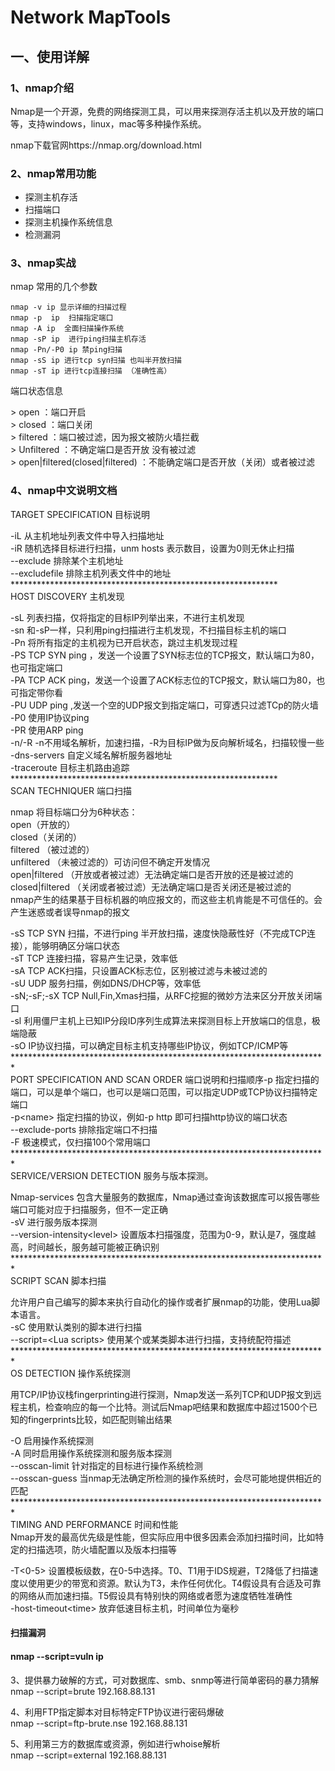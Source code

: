 # Network MapTools

##  一、使用详解

### 1、nmap介绍 <a id="h2-1"></a>

Nmap是一个开源，免费的网络探测工具，可以用来探测存活主机以及开放的端口等，支持windows，linux，mac等多种操作系统。

nmap下载官网https://nmap.org/download.html

### 2、nmap常用功能 <a id="h2-2"></a>

- 探测主机存活  
- 扫描端口  
- 探测主机操作系统信息  
- 检测漏洞

### 3、nmap实战 <a id="h2-3"></a>

nmap 常用的几个参数

```text
nmap -v ip 显示详细的扫描过程
nmap -p  ip  扫描指定端口
nmap -A ip  全面扫描操作系统
nmap -sP ip  进行ping扫描主机存活
nmap -Pn/-P0 ip 禁ping扫描
nmap -sS ip 进行tcp syn扫描 也叫半开放扫描
nmap -sT ip 进行tcp连接扫描 （准确性高）
```

端口状态信息

&gt; open ：端口开启  
&gt; closed ：端口关闭  
&gt; filtered ：端口被过滤，因为报文被防火墙拦截  
&gt; Unfiltered ：不确定端口是否开放 没有被过滤  
&gt; open\|filtered\(closed\|filtered\) ：不能确定端口是否开放（关闭）或者被过滤

### 4、nmap中文说明文档 <a id="h2-4"></a>

TARGET SPECIFICATION  目标说明

-iL 从主机地址列表文件中导入扫描地址  
-iR 随机选择目标进行扫描，unm hosts 表示数目，设置为0则无休止扫描  
--exclude 排除某个主机地址  
--excludefile 排除主机列表文件中的地址  
\*\*\*\*\*\*\*\*\*\*\*\*\*\*\*\*\*\*\*\*\*\*\*\*\*\*\*\*\*\*\*\*\*\*\*\*\*\*\*\*\*\*\*\*\*\*\*\*\*\*\*\*\*\*\*\*\*\*\*\*\*  
HOST DISCOVERY 主机发现

-sL 列表扫描，仅将指定的目标IP列举出来，不进行主机发现  
-sn 和-sP一样，只利用ping扫描进行主机发现，不扫描目标主机的端口  
-Pn 将所有指定的主机视为已开启状态，跳过主机发现过程  
-PS  TCP SYN ping ，发送一个设置了SYN标志位的TCP报文，默认端口为80，也可指定端口  
-PA  TCP ACK ping，发送一个设置了ACK标志位的TCP报文，默认端口为80，也可指定带你看  
-PU  UDP ping ,发送一个空的UDP报文到指定端口，可穿透只过滤TCp的防火墙  
-P0 使用IP协议ping  
-PR 使用ARP ping  
-n/-R    -n不用域名解析，加速扫描，-R为目标IP做为反向解析域名，扫描较慢一些  
-dns-servers 自定义域名解析服务器地址  
-traceroute  目标主机路由追踪  
\*\*\*\*\*\*\*\*\*\*\*\*\*\*\*\*\*\*\*\*\*\*\*\*\*\*\*\*\*\*\*\*\*\*\*\*\*\*\*\*\*\*\*\*\*\*\*\*\*\*\*\*\*\*\*\*\*\*\*\*\*  
SCAN TECHNIQUER  端口扫描

nmap 将目标端口分为6种状态：  
open（开放的）  
closed（关闭的）  
filtered （被过滤的）  
unfiltered （未被过滤的）可访问但不确定开发情况  
open\|filtered （开放或者被过滤）无法确定端口是否开放的还是被过滤的  
closed\|filtered （关闭或者被过滤）无法确定端口是否关闭还是被过滤的  
nmap产生的结果基于目标机器的响应报文的，而这些主机肯能是不可信任的。会产生迷惑或者误导nmap的报文

-sS   TCP SYN 扫描，不进行ping 半开放扫描，速度快隐蔽性好（不完成TCP连接），能够明确区分端口状态  
-sT   TCP 连接扫描，容易产生记录，效率低  
-sA   TCP ACK扫描，只设置ACK标志位，区别被过滤与未被过滤的  
-sU   UDP 服务扫描，例如DNS/DHCP等，效率低  
-sN;-sF;-sX    TCP Null,Fin,Xmas扫描，从RFC挖掘的微妙方法来区分开放关闭端口  
-sl    利用僵尸主机上已知IP分段ID序列生成算法来探测目标上开放端口的信息，极端隐蔽  
-sO  IP协议扫描，可以确定目标主机支持哪些IP协议，例如TCP/ICMP等  
\*\*\*\*\*\*\*\*\*\*\*\*\*\*\*\*\*\*\*\*\*\*\*\*\*\*\*\*\*\*\*\*\*\*\*\*\*\*\*\*\*\*\*\*\*\*\*\*\*\*\*\*\*\*\*\*\*\*\*\*\*\*\*\*\*\*\*\*\*\*\*\*  
PORT SPECIFICATION AND SCAN ORDER 端口说明和扫描顺序-p  指定扫描的端口，可以是单个端口，也可以是端口范围，可以指定UDP或TCP协议扫描特定端口  
-p&lt;name&gt; 指定扫描的协议，例如-p http 即可扫描http协议的端口状态  
--exclude-ports  排除指定端口不扫描  
-F 极速模式，仅扫描100个常用端口  
\*\*\*\*\*\*\*\*\*\*\*\*\*\*\*\*\*\*\*\*\*\*\*\*\*\*\*\*\*\*\*\*\*\*\*\*\*\*\*\*\*\*\*\*\*\*\*\*\*\*\*\*\*\*\*\*\*\*\*\*\*\*\*\*\*\*\*\*\*\*\*\*  
SERVICE/VERSION DETECTION  服务与版本探测。

Nmap-services  包含大量服务的数据库，Nmap通过查询该数据库可以报告哪些端口可能对应于扫描服务，但不一定正确  
-sV 进行服务版本探测  
--version-intensity&lt;level&gt; 设置版本扫描强度，范围为0-9，默认是7，强度越高，时间越长，服务越可能被正确识别  
\*\*\*\*\*\*\*\*\*\*\*\*\*\*\*\*\*\*\*\*\*\*\*\*\*\*\*\*\*\*\*\*\*\*\*\*\*\*\*\*\*\*\*\*\*\*\*\*\*\*\*\*\*\*\*\*\*\*\*\*\*\*\*\*\*\*\*\*\*\*\*\*  
SCRIPT SCAN  脚本扫描

允许用户自己编写的脚本来执行自动化的操作或者扩展nmap的功能，使用Lua脚本语言。  
-sC  使用默认类别的脚本进行扫描  
--script=&lt;Lua scripts&gt;  使用某个或某类脚本进行扫描，支持统配符描述  
\*\*\*\*\*\*\*\*\*\*\*\*\*\*\*\*\*\*\*\*\*\*\*\*\*\*\*\*\*\*\*\*\*\*\*\*\*\*\*\*\*\*\*\*\*\*\*\*\*\*\*\*\*\*\*\*\*\*\*\*\*\*\*\*\*\*\*\*\*\*\*\*  
OS DETECTION 操作系统探测

用TCP/IP协议栈fingerprinting进行探测，Nmap发送一系列TCP和UDP报文到远程主机，检查响应的每一个比特。测试后Nmap吧结果和数据库中超过1500个已知的fingerprints比较，如匹配则输出结果

-O  启用操作系统探测  
-A 同时启用操作系统探测和服务版本探测  
--osscan-limit 针对指定的目标进行操作系统检测  
--osscan-guess  当nmap无法确定所检测的操作系统时，会尽可能地提供相近的匹配  
\*\*\*\*\*\*\*\*\*\*\*\*\*\*\*\*\*\*\*\*\*\*\*\*\*\*\*\*\*\*\*\*\*\*\*\*\*\*\*\*\*\*\*\*\*\*\*\*\*\*\*\*\*\*\*\*\*\*\*\*\*\*\*\*\*\*\*\*\*\*\*\*  
TIMING AND PERFORMANCE  时间和性能  
Nmap开发的最高优先级是性能，但实际应用中很多因素会添加扫描时间，比如特定的扫描选项，防火墙配置以及版本扫描等

-T&lt;0-5&gt; 设置模板级数，在0-5中选择。T0、T1用于IDS规避，T2降低了扫描速度以使用更少的带宽和资源。默认为T3，未作任何优化。T4假设具有合适及可靠的网络从而加速扫描。T5假设具有特别快的网络或者愿为速度牺牲准确性  
-host-timeout&lt;time&gt; 放弃低速目标主机，时间单位为毫秒

#### 扫描漏洞 <a id="h3-1"></a>

#### nmap --script=vuln ip <a id="h3-2"></a>

3、提供暴力破解的方式，可对数据库、smb、snmp等进行简单密码的暴力猜解  
nmap --script=brute 192.168.88.131

4、利用FTP指定脚本对目标特定FTP协议进行密码爆破  
nmap --script=ftp-brute.nse 192.168.88.131

5、利用第三方的数据库或资源，例如进行whoise解析  
nmap --script=external 192.168.88.131



